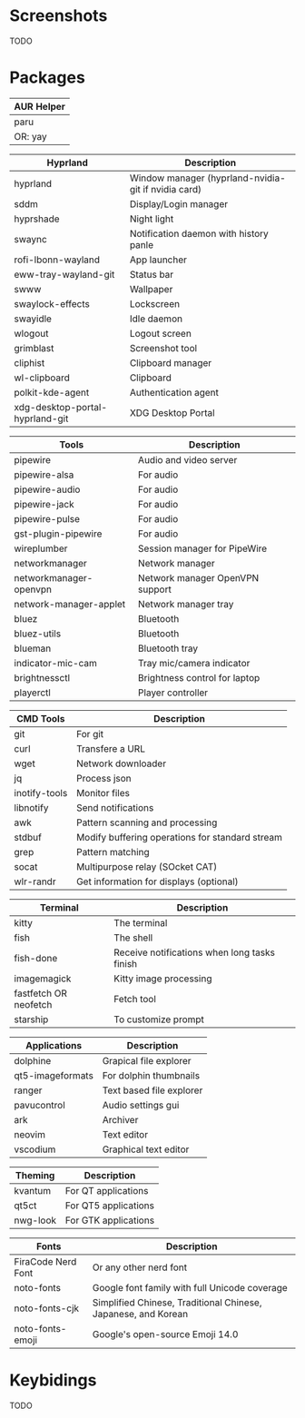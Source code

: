 # Screenshots
TODO

# Packages

| AUR Helper |
|------------|
| paru       |
| OR: yay    |

| Hyprland | Description |
|----------|-------------|
| hyprland | Window manager (hyprland-nvidia-git if nvidia card) |
| sddm | Display/Login manager |
| hyprshade | Night light |
| swaync | Notification daemon with history panle |
| rofi-lbonn-wayland | App launcher |
| eww-tray-wayland-git | Status bar |
| swww| Wallpaper |
| swaylock-effects | Lockscreen |
| swayidle | Idle daemon |
| wlogout | Logout screen |
| grimblast | Screenshot tool |
| cliphist | Clipboard manager |
| wl-clipboard | Clipboard |
| polkit-kde-agent | Authentication agent |
| xdg-desktop-portal-hyprland-git | XDG Desktop Portal |

| Tools | Description |
|-------|-------------|
| pipewire | Audio and video server |
| pipewire-alsa | For audio |
| pipewire-audio | For audio |
| pipewire-jack | For audio |
| pipewire-pulse | For audio |
| gst-plugin-pipewire | For audio |
| wireplumber | Session manager for PipeWire |
| networkmanager | Network manager |
| networkmanager-openvpn | Network manager OpenVPN support |
| network-manager-applet | Network manager tray |
| bluez | Bluetooth |
| bluez-utils | Bluetooth |
| blueman | Bluetooth tray |
| indicator-mic-cam | Tray mic/camera indicator |
| brightnessctl | Brightness control for laptop |
| playerctl | Player controller |

| CMD Tools | Description |
|-----------|-------------|
| git | For git |
| curl | Transfere a URL |
| wget | Network downloader |
| jq | Process json |
| inotify-tools | Monitor files |
| libnotify | Send notifications |
| awk | Pattern scanning and processing |
| stdbuf | Modify buffering operations for standard stream |
| grep | Pattern matching |
| socat | Multipurpose relay (SOcket CAT) |
| wlr-randr | Get information for displays (optional) |

| Terminal | Description |
|----------|-------------|
| kitty | The terminal |
| fish | The shell |
| fish-done | Receive notifications when long tasks finish |
| imagemagick | Kitty image processing|
| fastfetch OR neofetch | Fetch tool |
| starship | To customize prompt |

| Applications | Description |
|--------------|-------------|
| dolphine | Grapical file explorer |
| qt5-imageformats | For dolphin thumbnails |
| ranger | Text based file explorer |
| pavucontrol | Audio settings gui|
| ark | Archiver |
| neovim | Text editor |
| vscodium | Graphical text editor |

| Theming  | Description |
|----------|-------------|
| kvantum  | For QT applications |
| qt5ct    | For QT5 applications |
| nwg-look | For GTK applications |

| Fonts | Description |
|-------|-------------|
| FiraCode Nerd Font | Or any other nerd font |
| noto-fonts | Google font family with full Unicode coverage |
| noto-fonts-cjk | Simplified Chinese, Traditional Chinese, Japanese, and Korean |
| noto-fonts-emoji | Google's open-source Emoji 14.0 |

# Keybidings
TODO
